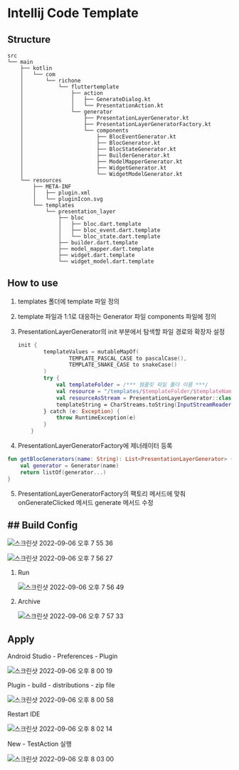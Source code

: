 

# Intellij Code Template

## Structure

```
src
└── main
    ├── kotlin
    │   └── com
    │       └── richone
    │           └── fluttertemplate
    │               ├── action
    │               │   ├── GenerateDialog.kt
    │               │   └── PresentationAction.kt
    │               └── generator
    │                   ├── PresentationLayerGenerator.kt
    │                   ├── PresentationLayerGeneratorFactory.kt
    │                   └── components
    │                       ├── BlocEventGenerator.kt
    │                       ├── BlocGenerator.kt
    │                       ├── BlocStateGenerator.kt
    │                       ├── BuilderGenerator.kt
    │                       ├── ModelMapperGenerator.kt
    │                       ├── WidgetGenerator.kt
    │                       └── WidgetModelGenerator.kt
    └── resources
        ├── META-INF
        │   ├── plugin.xml
        │   └── pluginIcon.svg
        └── templates
            └── presentation_layer
                ├── bloc
                │   ├── bloc.dart.template
                │   ├── bloc_event.dart.template
                │   └── bloc_state.dart.template
                ├── builder.dart.template
                ├── model_mapper.dart.template
                ├── widget.dart.template
                └── widget_model.dart.template
```



## How to use

1. templates 폴더에 template 파일 정의
2. template 파일과 1:1로 대응하는 Generator 파일 components 파일에 정의

3. PresentationLayerGenerator의 init 부분에서 탐색할 파일 경로와 확장자 설정

   ```kotlin
   init {
           templateValues = mutableMapOf(
                   TEMPLATE_PASCAL_CASE to pascalCase(),
                   TEMPLATE_SNAKE_CASE to snakeCase()
           )
           try {
               val templateFolder = /*** 템플릿 파일 폴더 이름 ***/
               val resource = "/templates/$templateFolder/$templateName.{확장자 이름}.template"
               val resourceAsStream = PresentationLayerGenerator::class.java.getResourceAsStream(resource)
               templateString = CharStreams.toString(InputStreamReader(resourceAsStream, Charsets.UTF_8))
           } catch (e: Exception) {
               throw RuntimeException(e)
           }
       }
   ```

   

4. PresentationLayerGeneratorFactory에 제너레이터 등록

```kotlin
fun getBlocGenerators(name: String): List<PresentationLayerGenerator> {
	val generator = Generator(name)
	return listOf(generator...)
}
```

5. PresentationLayerGeneratorFactory의 팩토리 메서드에 맞춰 onGenerateClicked 메서드 generate 메서드 수정



## ## Build Config

![스크린샷 2022-09-06 오후 7 55 36](https://user-images.githubusercontent.com/49789441/188619946-61b14ec5-ead4-4621-b119-a4e81c10764a.png)

![스크린샷 2022-09-06 오후 7 56 27](https://user-images.githubusercontent.com/49789441/188620141-47269a99-2c4d-4c27-9e8a-0c42c522a6c6.png)

1. Run

   ![스크린샷 2022-09-06 오후 7 56 49](https://user-images.githubusercontent.com/49789441/188620301-8cb1c301-2528-4c8d-88bf-c03739efa2fc.png)

2. Archive

   ![스크린샷 2022-09-06 오후 7 57 33](https://user-images.githubusercontent.com/49789441/188620463-21992183-8d37-44fd-9903-7622cad7d950.png)



## Apply

Android Studio - Preferences - Plugin

![스크린샷 2022-09-06 오후 8 00 19](https://user-images.githubusercontent.com/49789441/188620601-73627d44-bc5f-483a-95f0-10c10d2fce3f.png)



Plugin - build - distributions - zip file

![스크린샷 2022-09-06 오후 8 00 58](https://user-images.githubusercontent.com/49789441/188620731-9945c6bd-559a-452c-b3c5-9cdb81471cdc.png)



Restart IDE

![스크린샷 2022-09-06 오후 8 02 14](https://user-images.githubusercontent.com/49789441/188620832-7b747b70-a8c0-4411-8cf2-4f103d962678.png)



New - TestAction 실행

![스크린샷 2022-09-06 오후 8 03 00](https://user-images.githubusercontent.com/49789441/188620957-b0f17b83-4731-45db-85a3-7f1c7eedf025.png)
